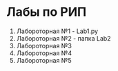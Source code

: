 # Лабы по РИП 
1. Лабороторная №1 - Lab1.py
2. Лабороторная №2 - папка Lab2
3. Лабороторная №3
4. Лабороторная №4
5. Лабороторная №5

